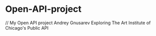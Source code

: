 # Open-API-project
// My Open API project
Andrey Gnusarev
Exploring The Art Institute of Chicago's Public API